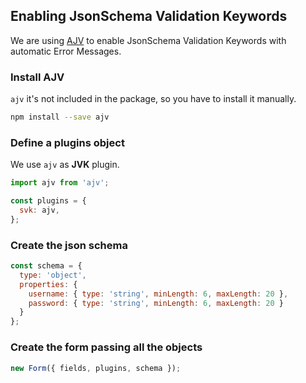 ## Enabling JsonSchema Validation Keywords

We are using [AJV](https://github.com/epoberezkin/ajv) to enable JsonSchema Validation Keywords with automatic Error Messages.

### Install AJV
`ajv` it's not included in the package, so you have to install it manually.

```bash
npm install --save ajv
```

### Define a plugins object

We use `ajv` as **JVK** plugin.

```javascript
import ajv from 'ajv';

const plugins = {
  svk: ajv,
};
```

### Create the json schema

```javascript
const schema = {
  type: 'object',
  properties: {
    username: { type: 'string', minLength: 6, maxLength: 20 },
    password: { type: 'string', minLength: 6, maxLength: 20 }
  }
};
```

### Create the form passing all the objects

```javascript
new Form({ fields, plugins, schema });
```
